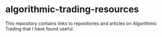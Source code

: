 # algorithmic-trading-resources
This repository contains links to repositories and articles on Algorithmic Trading that I have found useful.
